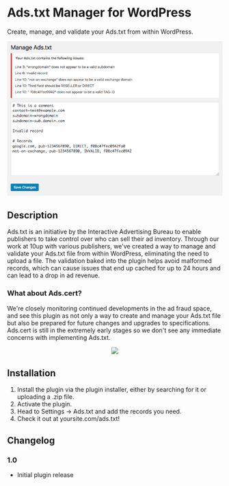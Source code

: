 # Ads.txt Manager for WordPress

Create, manage, and validate your Ads.txt from within WordPress.

![Screenshot of Ads.txt editor](assets/screenshot-1.png "Example of editing an Ads.txt file with errors")

## Description

Ads.txt is an initiative by the Interactive Advertising Bureau to enable publishers to take control over who can sell their ad inventory. Through our work at 10up with various publishers, we've created a way to manage and validate your Ads.txt file from within WordPress, eliminating the need to upload a file. The validation baked into the plugin helps avoid malformed records, which can cause issues that end up cached for up to 24 hours and can lead to a drop in ad revenue.

### What about Ads.cert?

We're closely monitoring continued developments in the ad fraud space, and see this plugin as not only a way to create and manage your Ads.txt file but also be prepared for future changes and upgrades to specifications. Ads.cert is still in the extremely early stages so we don't see any immediate concerns with implementing Ads.txt.

<p align="center">
<a href="http://10up.com/contact/"><img src="https://10updotcom-wpengine.s3.amazonaws.com/uploads/2016/10/10up-Github-Banner.png" width="850"></a>
</p>

## Installation
1. Install the plugin via the plugin installer, either by searching for it or uploading a .zip file.
2. Activate the plugin.
3. Head to Settings → Ads.txt and add the records you need.
4. Check it out at yoursite.com/ads.txt!

## Changelog

### 1.0
* Initial plugin release
